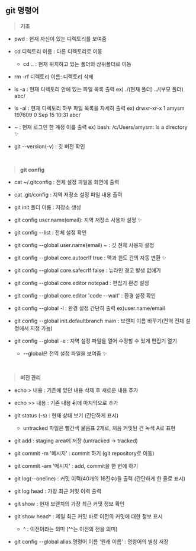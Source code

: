 ## git 명령어

> **기초**
- pwd : 현재 자신이 있는 디렉토리를 보여줌
- cd 디렉토리 이름 : 다른 디렉토리로 이동

    - cd .. : 현재 위치하고 있는 폴더의 상위폴더로 이동

- rm -rf 디렉토리 이름: 디렉토리 삭제 
- ls -a : 현재 디렉토리 안에 있는 파일 목록 출력 ex) ./(현재 폴더)  ../(부모 폴더)  abc/
- ls -al : 현재 디렉토리 하부 파일 목록을 자세히 출력 ex) drwxr-xr-x 1 amysm 197609 0 Sep 15 10:31 abc/
- ~ : 현재 로그인 한 계정 이름 출력 ex) bash: /c/Users/amysm: Is a directory ✨ 
- git --version(-v) : 깃 버전 확인
<br>

> **git config**
- cat ~/.gitconfig : 전체 설정 파일을 화면에 출력
- cat .git/config : 지역 저장소 설정 파일 내용 출력
- git init 폴더 이름 : 저장소 생성 
- git config user.name(email): 지역 저장소 사용자 설정 ✨ 
- git config --list : 전체 설정 확인
- git config --global user.name(email) ~ : 깃 전체 사용자 설정
- git config --global core.autocrlf true : 맥과 윈도 간의 자동 변환 ✨ 
- git config --global core.safecrlf false : 뉴라인 경고 발생 없애기
- git config --global core.editor notepad : 편집기 환경 설정
- git config --global core.editor 'code --wait' : 환경 설정 확인 
- git config --global -l : 환경 설정 간단히 출력 ex)user.name/email
- git config --global init.defaultbranch main : 브랜치 이름 바꾸기(전역 전체 설정에서 지정 가능)
- git config --global -e : 지역 설정 파일을 열어 수정할 수 있게 편집기 열기 

    - --global은 전역 설정 파일을 보여줌 ✨
<br>

> **버전 관리**
- echo > 내용 : 기존에 있던 내용 삭제 후 새로운 내용 추가
- echo >> 내용 : 기존 내용 뒤에 마지막으로 추가
- git status (-s) : 현재 상태 보기 (간단하게 표시)
    
    - untracked 파일은 빨간색 물음표 2개로, 처음 커밋된 건 녹색 A로 표현

- git add : staging area에 저장 (untracked -> tracked)
- git commit -m '메시지' : commit 하기 (git repository로 이동)
- git commit -am '메시지' : add, commit을 한 번에 하기 
- git log(--oneline) : 커밋 이력(40개의 16진수)을 출력 (간단하게 한 줄로 표시)
- git log head : 가장 최근 커밋 이력 출력
- git show : 현재 브랜치의 가장 최근 커밋 정보 확인
- git show head^ : 제일 최근 커밋 바로 이전의 커밋에 대한 정보 표시

    - ^ : 이전이라는 의미 (^^는 이전의 전을 의미)

- git config --global alias.명령어 이름 '원래 이름' : 명령어의 별칭 저장
